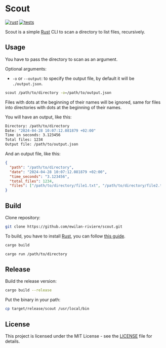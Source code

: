 # Scout

[![rust][rust-version-src]][rust-version-href]
[![tests][tests-src]][tests-href]

<!-- [![codecov][codecov-src]][codecov-href] -->

Scout is a simple [Rust](https://www.rust-lang.org/) CLI to scan a directory to list files, recursively.

## Usage

You have to pass the directory to scan as an argument.

Optional arguments:

- `-o` or `--output`: to specify the output file, by default it will be `./output.json`.

```bash
scout /path/to/directory -o=/path/to/output.json
```

Files with dots at the beginning of their names will be ignored, same for files into directories with dots at the beginning of their names.

You will have an output, like this:

```bash
Directory: /path/to/directory
Date: "2024-04-28 10:07:12.081879 +02:00"
Time in seconds: 3.123456
Total files: 1234
Output file: /path/to/output.json
```

And an output file, like this:

```json
{
  "path": "/path/to/directory",
  "date": "2024-04-28 10:07:12.081879 +02:00",
  "time_seconds": "3.123456",
  "total_files": 1234,
  "files": ["/path/to/directory/file1.txt", "/path/to/directory/file2.txt"]
}
```

## Build

Clone repository:

```bash
git clone https://github.com/ewilan-riviere/scout.git
```

To build, you have to install [Rust](https://www.rust-lang.org/), you can follow [this guide](https://gist.github.com/ewilan-riviere/6a0b8aab2e347164e73feab83c862e99).

```bash
cargo build
```

```bash
cargo run /path/to/directory
```

## Release

Build the release version:

```bash
cargo build --release
```

Put the binary in your path:

```bash
cp target/release/scout /usr/local/bin
```

## License

This project is licensed under the MIT License - see the [LICENSE](LICENSE) file for details.

[rust-version-src]: https://img.shields.io/badge/Rust-v1.77.2-000000?colorA=18181B&logo=Rust&logoColor=ffffff
[rust-version-href]: https://www.rust-lang.org/
[tests-src]: https://img.shields.io/github/actions/workflow/status/ewilan-riviere/scout/run-tests.yml?branch=main&label=tests&style=flat&colorA=18181B
[tests-href]: https://github.com/ewilan-riviere/scout/actions
[codecov-src]: https://img.shields.io/codecov/c/gh/ewilan-riviere/scout/main?style=flat&colorA=18181B&colorB=777BB4
[codecov-href]: https://codecov.io/gh/ewilan-riviere/scout
